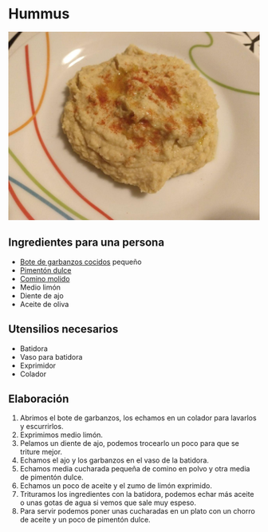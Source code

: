 # Hummus

![](imagenes/hummus-full.jpg)

## Ingredientes para una persona

* [Bote de garbanzos cocidos](ingredientes/bote-garbanzos-cocidos.md) pequeño
* [Pimentón dulce](ingredientes/pimenton-dulce.md)
* [Comino molido](ingredientes/comino.md)
* Medio limón
* Diente de ajo
* Aceite de oliva

## Utensilios necesarios

* Batidora
* Vaso para batidora
* Exprimidor
* Colador

## Elaboración

1. Abrimos el bote de garbanzos, los echamos en un colador para lavarlos y escurrirlos.
1. Exprimimos medio limón.
1. Pelamos un diente de ajo, podemos trocearlo un poco para que se triture mejor.
1. Echamos el ajo y los garbanzos en el vaso de la batidora.
1. Echamos media cucharada pequeña de comino en polvo y otra media de pimentón dulce.
1. Echamos un poco de aceite y el zumo de limón exprimido.
1. Trituramos los ingredientes con la batidora, podemos echar más aceite o unas gotas de agua si vemos que sale muy espeso.
1. Para servir podemos poner unas cucharadas en un plato con un chorro de aceite y un poco de pimentón dulce.
